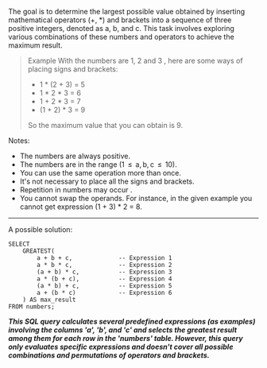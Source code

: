 The goal is to determine the largest possible value obtained by inserting mathematical operators (+, *) and brackets into a sequence of three positive integers, denoted as a, b, and c. This task involves exploring various combinations of these numbers and operators to achieve the maximum result.

> Example
With the numbers are 1, 2 and 3 , here are some ways of placing signs and brackets:
> - 1 * (2 + 3) = 5
> - 1 * 2 * 3 = 6
> - 1 + 2 * 3 = 7
> - (1 + 2) * 3 = 9
>
> So the maximum value that you can obtain is 9.

Notes:
* The numbers are always positive.
* The numbers are in the range (1  ≤  a, b, c  ≤  10).
* You can use the same operation more than once.
* It's not necessary to place all the signs and brackets.
* Repetition in numbers may occur .
* You cannot swap the operands. For instance, in the given example you cannot get expression (1 + 3) * 2 = 8.

*** 
A possible solution:

```
SELECT
    GREATEST(
        a + b + c,             -- Expression 1
        a * b * c,             -- Expression 2
        (a + b) * c,           -- Expression 3
        a * (b + c),           -- Expression 4
        (a * b) + c,           -- Expression 5
        a + (b * c)            -- Expression 6
    ) AS max_result
FROM numbers;
```

***This SQL query calculates several predefined expressions (as examples) involving the columns 'a', 'b', and 'c' and selects the greatest result among them for each row in the 'numbers' table. However, this query only evaluates specific expressions and doesn't cover all possible combinations and permutations of operators and brackets.***